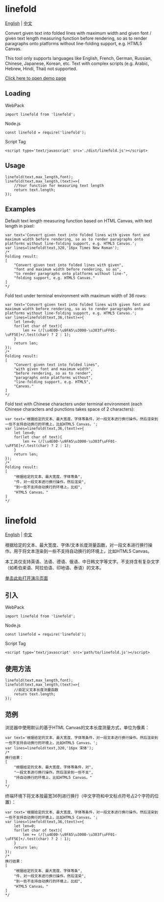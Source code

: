<a name='english'></a>

linefold
========

[English](#english) | [中文](#chinese)

Convert given text into folded lines with maximum width and given font / given text length measuring function before rendering, so as to render paragraphs onto platforms without line-folding support, e.g. HTML5 Canvas.

This tool only supports languages like English, French, German, Russian, Chinese, Japanese, Korean, etc. Text with complex scripts (e.g. Arabic, Hebrew, Hindi, Thai) not supported.

[Click here to open demo page](https://frank-deng.github.io/linefold/)

Loading
-------

WebPack

	import linefold from 'linefold';

Node.js

	const linefold = require('linefold');

Script Tag

	<script type='text/javascript' src='./dist/linefold.js'></script>

Usage
-----

	linefold(text,max_length,font);
	linefold(text,max_length,(text)=>{
		//Your function for measuring text length
		return text.length;
	});

Examples
--------

Default text length measuring function based on HTML Canvas, with text length in pixel:

	var text='Convert given text into folded lines with given font and maximum width before rendering, so as to render paragraphs onto platforms without line-folding support, e.g. HTML5 Canvas.';
	var lines=linefold(text,320,'16px Times New Roman');
	/*
	Folding result:
	[
		"Convert given text into folded lines with given",
		"font and maximum width before rendering, so as",
		"to render paragraphs onto platforms without line-",
		"folding support, e.g. HTML5 Canvas."
	]
	*/

Fold text under terminal environment with maximum width of 36 rows:

	var text='Convert given text into folded lines with given font and maximum width before rendering, so as to render paragraphs onto platforms without line-folding support, e.g. HTML5 Canvas.';
	var lines=linefold(text,36,(text)=>{
		let len=0;
		for(let char of text){
			len += (/[\u4E00-\u9FA5\u3000-\u303f\uFF01-\uFF5E]+/.test(char) ? 2 : 1);
		}
		return len;
	});
	/*
	Folding result:
	[
		"Convert given text into folded lines",
		"with given font and maximum width",
		"before rendering, so as to render",
		"paragraphs onto platforms without",
		"line-folding support, e.g. HTML5",
		"Canvas."
	]
	*/

Fold text with Chinese characters under terminal environment (each Chinese characters and punctions takes space of 2 characters):

	var text='根据给定的文本、最大宽度、字体等条件，对一段文本进行换行操作。然后渲染到一些不支持自动换行的环境上，比如HTML5 Canvas。';
	var lines=linefold(text,36,(text)=>{
		let len=0;
		for(let char of text){
			len += (/[\u4E00-\u9FA5\u3000-\u303f\uFF01-\uFF5E]+/.test(char) ? 2 : 1);
		}
		return len;
	});
	/*
	Folding result:
	[
		"根据给定的文本、最大宽度、字体等条",
		"件，对一段文本进行换行操作。然后渲染",
		"到一些不支持自动换行的环境上，比如",
		"HTML5 Canvas。"
	]
	*/


<a name='chinese'></a>

linefold
========

[English](#english) | [中文](#chinese)

根据给定的文本、最大宽度、字体/文本长度测量函数，对一段文本进行换行操作。用于将文本渲染到一些不支持自动换行的环境上，比如HTML5 Canvas。

本工具仅支持英语、法语、德语、俄语、中日韩文字等文字。不支持含有复杂文字（如希伯来语、阿拉伯语、印地语、泰语）的文本。

[单击此处打开演示页面](https://frank-deng.github.io/linefold/)

引入
----

WebPack

	import linefold from 'linefold';

Node.js

	const linefold = require('linefold');

Script Tag

	<script type='text/javascript' src='path/to/linefold.js'></script>

使用方法
--------

	linefold(text,max_length,font);
	linefold(text,max_length,(text)=>{
		//自定义文本长度测量函数
		return text.length;
	});
	
范例
----

浏览器中使用默认的基于HTML Canvas的文本长度测量方式，单位为像素：

	var text='根据给定的文本、最大宽度、字体等条件，对一段文本进行换行操作。然后渲染到一些不支持自动换行的环境上，比如HTML5 Canvas。';
	var lines=linefold(text,320,'16px 宋体');
	/*
	换行结果：
	[
		"根据给定的文本、最大宽度、字体等条件，对",
		"一段文本进行换行操作。然后渲染到一些不支",
		"持自动换行的环境上，比如HTML5 Canvas。"
	]
	*/

终端环境下将文本按最宽36列进行换行（中文字符和中文标点符号占2个字符的位置）：

	var text='根据给定的文本、最大宽度、字体等条件，对一段文本进行换行操作。然后渲染到一些不支持自动换行的环境上，比如HTML5 Canvas。';
	var lines=linefold(text,36,(text)=>{
		let len=0;
		for(let char of text){
			len += (/[\u4E00-\u9FA5\u3000-\u303f\uFF01-\uFF5E]+/.test(char) ? 2 : 1);
		}
		return len;
	});
	/*
	换行结果：
	[
		"根据给定的文本、最大宽度、字体等条",
		"件，对一段文本进行换行操作。然后渲染",
		"到一些不支持自动换行的环境上，比如",
		"HTML5 Canvas。"
	]
	*/

